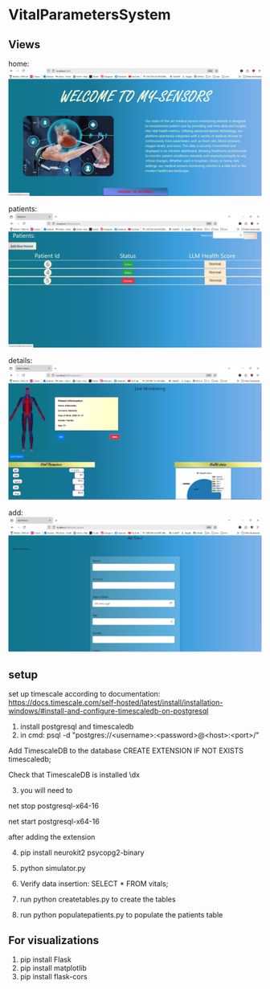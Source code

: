 # VitalParametersSystem
## Views

home:
![img_2.png](img_2.png)

patients:
![img_3.png](img_3.png)

details:
![img_4.png](img_4.png)

add:
![img_5.png](img_5.png)


## setup

set up timescale according to documentation:
https://docs.timescale.com/self-hosted/latest/install/installation-windows/#install-and-configure-timescaledb-on-postgresql
1. install postgresql and timescaledb
2. in cmd: 
psql -d "postgres://\<username>:\<password>@\<host>:\<port>/<database-name>"

Add TimescaleDB to the database
CREATE EXTENSION IF NOT EXISTS timescaledb;

Check that TimescaleDB is installed
\dx

3. you will need to

net stop postgresql-x64-16
 
net start postgresql-x64-16

after adding the extension

4. pip install neurokit2 psycopg2-binary

5. python simulator.py

6. Verify data insertion:
   SELECT * FROM vitals;

7. run python createtables.py to create the tables

8. run python populatepatients.py to populate the patients table


## For visualizations
1. pip install Flask
2. pip install matplotlib
3. pip install flask-cors 
